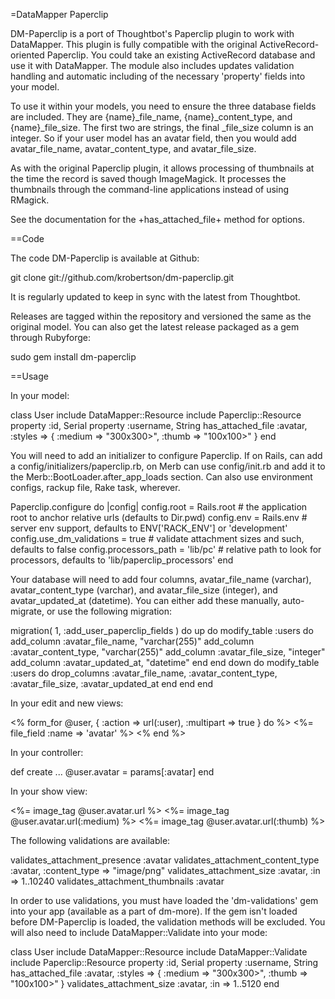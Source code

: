 =DataMapper Paperclip

DM-Paperclip is a port of Thoughtbot's Paperclip plugin to work with DataMapper.  This plugin is fully compatible with
the original ActiveRecord-oriented Paperclip.  You could take an existing ActiveRecord database and use it with DataMapper.
The module also includes updates validation handling and automatic including of the necessary 'property' fields into
your model.

To use it within your models, you need to ensure the three database fields are included.  They are {name}_file_name,
{name}_content_type, and {name}_file_size.  The first two are strings, the final _file_size column is an integer. So
if your user model has an avatar field, then you would add avatar_file_name, avatar_content_type, and avatar_file_size.

As with the original Paperclip plugin, it allows processing of thumbnails at the time the record is saved though ImageMagick.
It processes the thumbnails through the command-line applications instead of using RMagick.

See the documentation for the +has_attached_file+ method for options.

==Code

The code DM-Paperclip is available at Github:

  git clone git://github.com/krobertson/dm-paperclip.git

It is regularly updated to keep in sync with the latest from Thoughtbot.

Releases are tagged within the repository and versioned the same as the original model.  You can also get the latest release
packaged as a gem through Rubyforge:

  sudo gem install dm-paperclip

==Usage

In your model:

  class User
    include DataMapper::Resource
    include Paperclip::Resource
    property :id, Serial
    property :username, String
    has_attached_file :avatar,
                      :styles => { :medium => "300x300>",
                                   :thumb => "100x100>" }
  end

You will need to add an initializer to configure Paperclip.  If on Rails, can add a config/initializers/paperclip.rb, on Merb
can use config/init.rb and add it to the Merb::BootLoader.after_app_loads section.  Can also use environment configs, rackup
file, Rake task, wherever.

  Paperclip.configure do |config|
    config.root               = Rails.root # the application root to anchor relative urls (defaults to Dir.pwd)
    config.env                = Rails.env  # server env support, defaults to ENV['RACK_ENV'] or 'development'
    config.use_dm_validations = true       # validate attachment sizes and such, defaults to false
    config.processors_path    = 'lib/pc'   # relative path to look for processors, defaults to 'lib/paperclip_processors'
  end

Your database will need to add four columns, avatar_file_name (varchar), avatar_content_type (varchar), and
avatar_file_size (integer), and avatar_updated_at (datetime).  You can either add these manually, auto-
migrate, or use the following migration:

  migration( 1, :add_user_paperclip_fields ) do
  up do
      modify_table :users do
        add_column :avatar_file_name, "varchar(255)"
        add_column :avatar_content_type, "varchar(255)"
        add_column :avatar_file_size, "integer"
        add_column :avatar_updated_at, "datetime"
      end
    end
    down do
      modify_table :users do
        drop_columns :avatar_file_name, :avatar_content_type, :avatar_file_size, :avatar_updated_at
      end
    end
  end

In your edit and new views:

  <% form_for @user, { :action => url(:user), :multipart => true } do %>
    <%= file_field :name => 'avatar' %>
  <% end %>

In your controller:

  def create
    ...
    @user.avatar = params[:avatar]
  end

In your show view:

  <%= image_tag @user.avatar.url %>
  <%= image_tag @user.avatar.url(:medium) %>
  <%= image_tag @user.avatar.url(:thumb) %>

The following validations are available:

  validates_attachment_presence :avatar
  validates_attachment_content_type :avatar, :content_type => "image/png"
  validates_attachment_size :avatar, :in => 1..10240
  validates_attachment_thumbnails :avatar

In order to use validations, you must have loaded the 'dm-validations' gem into your app
(available as a part of dm-more).  If the gem isn't loaded before DM-Paperclip is loaded,
the validation methods will be excluded.  You will also need to include DataMapper::Validate
into your mode:

  class User
    include DataMapper::Resource
    include DataMapper::Validate
    include Paperclip::Resource
    property :id, Serial
    property :username, String
    has_attached_file :avatar,
                      :styles => { :medium => "300x300>",
                                   :thumb => "100x100>" }
    validates_attachment_size :avatar, :in => 1..5120
  end
